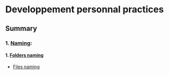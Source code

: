 # Developpement personnal practices

## Summary

### 1. [Naming](#naming):
  #### 1. [Folders naming](#folders-naming)
  * [Files naming](#files-naming)

